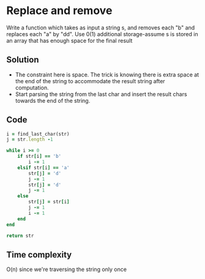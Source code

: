 # Replace and remove
Write a function which takes as input a string s, and removes each "b" and replaces each "a" by "dd". Use 0(1) additional storage-assume s is stored in an array that has enough space for the final result

## Solution
- The constraint here is space. The trick is knowing there is extra space at the end of the string to accommodate the result string after computation.
- Start parsing the string from the last char and insert the result chars towards the end of the string.

## Code
```ruby
i = find_last_char(str)
j = str.length -1

while i >= 0
    if str[i] == 'b'
        i -= 1
    elsif str[i] == 'a'
        str[j] = 'd'
        j -= 1
        str[j] = 'd'
        j -= 1
    else
        str[j] = str[i]
        j -= 1
        i -= 1
    end
end

return str
```

## Time complexity
O(n) since we're traversing the string only once
